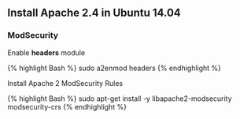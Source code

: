 ## Install Apache 2.4 in Ubuntu 14.04

### ModSecurity

Enable **headers** module

{% highlight Bash %}
sudo a2enmod headers
{% endhighlight %}

Install Apache 2 ModSecurity Rules

{% highlight Bash %}
sudo apt-get install -y libapache2-modsecurity modsecurity-crs
{% endhighlight %}


